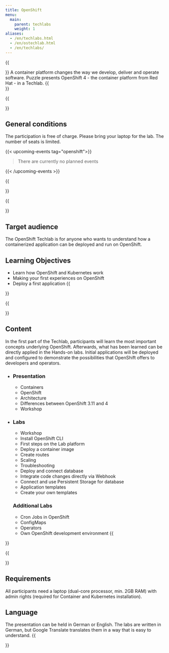 ```yaml
---
title: OpenShift
menu:
  main:
    parent: techlabs
    weight: 1
aliases:
  - /en/techlabs.html
  - /en/ostechlab.html
  - /en/techlabs/
---
```

{{<section class="techlab-hero" header="images/header.svg">}}
A container platform changes the way we develop, deliver and operate software. Puzzle presents OpenShift 4 - the container platform from Red Hat - in a Techlab.
{{</section>}}

{{<section class="darkblue">}}

## General conditions

The participation is free of charge. Please bring your laptop for the lab. The number of seats is limited.

{{< upcoming-events tag="openshift">}}

> There are currently no planned events

{{< /upcoming-events >}}

{{</section>}}

{{<section>}}

## Target audience

The OpenShift Techlab is for anyone who wants to understand how a containerized application can be deployed and run on OpenShift.

## Learning Objectives

* Learn how OpenShift and Kubernetes work
* Making your first experiences on OpenShift
* Deploy a first application
  {{</section>}}

{{<section class="cyan lab-content">}}

## Content

In the first part of the Techlab, participants will learn the most important concepts underlying OpenShift. Afterwards, what has been learned can be directly applied in the Hands-on labs. Initial applications will be deployed and configured to demonstrate the possibilities that OpenShift offers to developers and operators.

* ### Presentation

  * Containers
  * OpenShift
  * Architecture
  * Differences between OpenShift 3.11 and 4
  * Workshop
* ### Labs

  * Workshop
  * Install OpenShift CLI
  * First steps on the Lab platform
  * Deploy a container image
  * Create routes
  * Scaling
  * Troubleshooting
  * Deploy and connect database
  * Integrate code changes directly via Webhook
  * Connect and use Persistent Storage for database
  * Application templates
  * Create your own templates

  ### Additional Labs

  * Cron Jobs in OpenShift
  * ConfigMaps
  * Operators
  * Own OpenShift development environment
    {{</section>}}

{{<section>}}

## Requirements

All participants need a laptop (dual-core processor, min. 2GB RAM) with admin rights (required for Container and Kubernetes installation).

## Language

The presentation can be held in German or English. The labs are written in German, but Google Translate translates them in a way that is easy to understand.
{{</section>}}